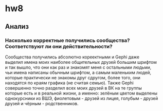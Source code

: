 # hw8
## Анализ
### Насколько корректные получились сообщества? Соответствуют ли они действительности? 

Сообщества получились абсолютно кореектными и Gephi даже выделил имена моих наиболее общительных друзей большим шрифтом и так вышло, что они как раз и знакомят меня с остальными людьми, чьи имена написаны обычным шрифтом, а самым маленьким людей, которые практически не знакомы друг сдругом, более того, они находятся по краям графика (не считая семью). Также Gephi совершенно точно разделил всех моих друзей в ВК на те группы которые есть и в реальной жизни, а именно: зелёным цветом выделены однокурсники из ВШЭ, фиолетовым - друзей из лицея, голубым - друзей друзей и чёрным - родственников.
